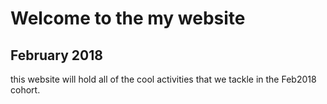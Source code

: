 # Welcome to the my website
## February 2018

this website will hold all of the cool activities that we tackle in the  Feb2018 cohort.
